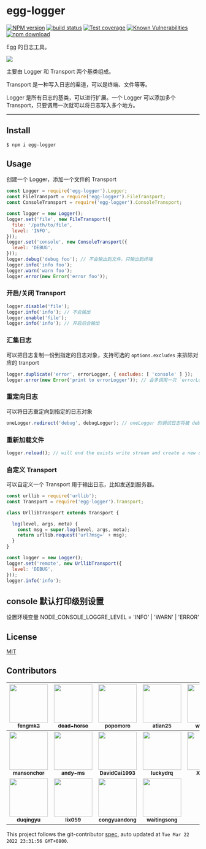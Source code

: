 # egg-logger

[![NPM version][npm-image]][npm-url]
[![build status][github-action-image]][github-action-url]
[![Test coverage][codecov-image]][codecov-url]
[![Known Vulnerabilities][snyk-image]][snyk-url]
[![npm download][download-image]][download-url]

[npm-image]: https://img.shields.io/npm/v/egg-logger.svg?style=flat-square
[npm-url]: https://npmjs.org/package/egg-logger
[github-action-image]: https://github.com/eggjs/egg-logger/workflows/Node.js%20CI/badge.svg
[github-action-url]: https://github.com/eggjs/egg-logger/actions
[codecov-image]: https://codecov.io/github/eggjs/egg-logger/coverage.svg?branch=master
[codecov-url]: https://codecov.io/github/eggjs/egg-logger?branch=master
[snyk-image]: https://snyk.io/test/npm/egg-logger/badge.svg?style=flat-square
[snyk-url]: https://snyk.io/test/npm/egg-logger
[download-image]: https://img.shields.io/npm/dm/egg-logger.svg?style=flat-square
[download-url]: https://npmjs.org/package/egg-logger

Egg 的日志工具。

![](diagram.png)

主要由 Logger 和 Transport 两个基类组成。

Transport 是一种写入日志的渠道，可以是终端、文件等等。

Logger 是所有日志的基类，可以进行扩展。一个 Logger 可以添加多个 Transport，只要调用一次就可以将日志写入多个地方。

---

## Install

```bash
$ npm i egg-logger
```

## Usage

创建一个 Logger，添加一个文件的 Transport

```js
const Logger = require('egg-logger').Logger;
const FileTransport = require('egg-logger').FileTransport;
const ConsoleTransport = require('egg-logger').ConsoleTransport;

const logger = new Logger();
logger.set('file', new FileTransport({
  file: '/path/to/file',
  level: 'INFO',
}));
logger.set('console', new ConsoleTransport({
  level: 'DEBUG',
}));
logger.debug('debug foo'); // 不会输出到文件，只输出到终端
logger.info('info foo');
logger.warn('warn foo');
logger.error(new Error('error foo'));
```

### 开启/关闭 Transport

```js
logger.disable('file');
logger.info('info'); // 不会输出
logger.enable('file');
logger.info('info'); // 开启后会输出
```

### 汇集日志

可以把日志复制一份到指定的日志对象，支持可选的 `options.excludes` 来排除对应的 tranport

```js
logger.duplicate('error', errorLogger, { excludes: [ 'console' ] });
logger.error(new Error('print to errorLogger')); // 会多调用一次 `errorLogger.error`
```

### 重定向日志

可以将日志重定向到指定的日志对象

```js
oneLogger.redirect('debug', debugLogger); // oneLogger 的调试日志将被 debugLogger 接管，输出过去。
```

### 重新加载文件

```js
logger.reload(); // will end the exists write stream and create a new one.
```

### 自定义 Transport

可以自定义一个 Transport 用于输出日志，比如发送到服务器。

```js
const urllib = require('urllib');
const Transport = require('egg-logger').Transport;

class UrllibTransport extends Transport {

  log(level, args, meta) {
    const msg = super.log(level, args, meta);
    return urllib.request('url?msg=' + msg);
  }
}

const logger = new Logger();
logger.set('remote', new UrllibTransport({
  level: 'DEBUG',
}));
logger.info('info');
```

## console 默认打印级别设置

设置环境变量 NODE_CONSOLE_LOGGRE_LEVEL = 'INFO' | 'WARN' | 'ERROR'

## License

[MIT](LICENSE)
<!-- GITCONTRIBUTOR_START -->

## Contributors

|[<img src="https://avatars.githubusercontent.com/u/156269?v=4" width="100px;"/><br/><sub><b>fengmk2</b></sub>](https://github.com/fengmk2)<br/>|[<img src="https://avatars.githubusercontent.com/u/985607?v=4" width="100px;"/><br/><sub><b>dead-horse</b></sub>](https://github.com/dead-horse)<br/>|[<img src="https://avatars.githubusercontent.com/u/360661?v=4" width="100px;"/><br/><sub><b>popomore</b></sub>](https://github.com/popomore)<br/>|[<img src="https://avatars.githubusercontent.com/u/227713?v=4" width="100px;"/><br/><sub><b>atian25</b></sub>](https://github.com/atian25)<br/>|[<img src="https://avatars.githubusercontent.com/u/5856440?v=4" width="100px;"/><br/><sub><b>whxaxes</b></sub>](https://github.com/whxaxes)<br/>|[<img src="https://avatars.githubusercontent.com/u/3367820?v=4" width="100px;"/><br/><sub><b>Jeff-Tian</b></sub>](https://github.com/Jeff-Tian)<br/>|
| :---: | :---: | :---: | :---: | :---: | :---: |
|[<img src="https://avatars.githubusercontent.com/u/2160731?v=4" width="100px;"/><br/><sub><b>mansonchor</b></sub>](https://github.com/mansonchor)<br/>|[<img src="https://avatars.githubusercontent.com/u/19274678?v=4" width="100px;"/><br/><sub><b>andy-ms</b></sub>](https://github.com/andy-ms)<br/>|[<img src="https://avatars.githubusercontent.com/u/5886475?v=4" width="100px;"/><br/><sub><b>DavidCai1993</b></sub>](https://github.com/DavidCai1993)<br/>|[<img src="https://avatars.githubusercontent.com/u/1474688?v=4" width="100px;"/><br/><sub><b>luckydrq</b></sub>](https://github.com/luckydrq)<br/>|[<img src="https://avatars.githubusercontent.com/u/2842176?v=4" width="100px;"/><br/><sub><b>XadillaX</b></sub>](https://github.com/XadillaX)<br/>|[<img src="https://avatars.githubusercontent.com/u/8201516?v=4" width="100px;"/><br/><sub><b>linrf</b></sub>](https://github.com/linrf)<br/>|
[<img src="https://avatars.githubusercontent.com/u/30541930?v=4" width="100px;"/><br/><sub><b>duqingyu</b></sub>](https://github.com/duqingyu)<br/>|[<img src="https://avatars.githubusercontent.com/u/7779883?v=4" width="100px;"/><br/><sub><b>lix059</b></sub>](https://github.com/lix059)<br/>|[<img src="https://avatars.githubusercontent.com/u/2675419?v=4" width="100px;"/><br/><sub><b>congyuandong</b></sub>](https://github.com/congyuandong)<br/>|[<img src="https://avatars.githubusercontent.com/u/1763067?v=4" width="100px;"/><br/><sub><b>waitingsong</b></sub>](https://github.com/waitingsong)<br/>

This project follows the git-contributor [spec](https://github.com/xudafeng/git-contributor), auto updated at `Tue Mar 22 2022 23:31:56 GMT+0800`.

<!-- GITCONTRIBUTOR_END -->
